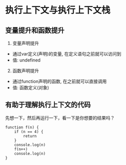 # 执行上下文与执行上下文栈

## 变量提升和函数提升
1. 变量声明提升
  * 通过var定义(声明)的变量, 在定义语句之前就可以访问到
  * 值: undefined
2. 函数声明提升
  * 通过function声明的函数, 在之前就可以直接调用
  * 值: 函数定义(对象)

## 有助于理解执行上下文的代码
先想一下，然后再运行一下，看一下是你想要的结果吗？
```
function f(n) {
    if (n == 4) {
        return
    }
    console.log(n)
    f(n++)
    console.log(n)
}
```